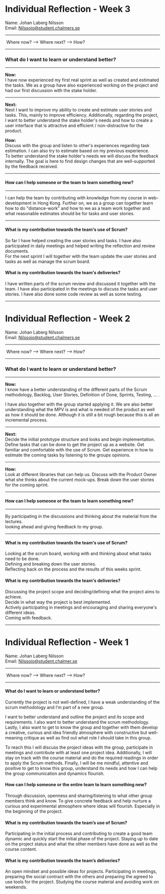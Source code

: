 # Individual Reflection - Week 3

Name:	Johan Laberg Nilsson  
Email:	Nilssojo@student.chalmers.se

-----

​											Where now? 		--> 		Where next?		-->		How?

------

### What do I want to learn or understand better? 

------

**Now:**  
I have now experienced my first real sprint as well as created and estimated the tasks. We as a group have also experienced working on the project and had our first discussion with the stake holder. 

-----

**Next:**  
Next I want to improve my ability to create and estimate user stories and tasks. This, mainly to improve efficiency. Additionally, regarding the project, I want to better understand the stake holder's needs and how to create a user interface that is attractive and efficient / non-distractive for the product. 

**How:**  
Discuss with the group and listen to other's experiences regarding task estimation. I can also try to estimate based on my previous experience.   
To better understand the stake holder's needs we will discuss the feedback internally. The goal is here to find design changes that are well-supported by the feedback received. 

------

#### How can I help someone or the team to learn something new? 

-------

I can help the team by contributing with knowledge from my course in web-development in Hong Kong. Further on, we as a group can together learn how to do "distance-work" and how to we as a team work together and what reasonable estimates should be for tasks and user stories. 

-------

#### What is my contribution towards the team's use of Scrum? 

So far I have helped creating the user stories and tasks. I have also participated in daily meetings and helped writing the reflection and review documents.   
For the next sprint I will together with the team update the user stories and tasks as well as manage the scrum board. 

#### What is my contribution towards the team's deliveries? 

I have written parts of the scrum review and discussed it together with the team. I have also participated in the meetings to discuss the tasks and user stories. I have also done some code review as well as some testing. 

-----

# Individual Reflection - Week 2

Name:	Johan Laberg Nilsson  
Email:	Nilssojo@student.chalmers.se

-----

​											Where now? 		--> 		Where next?		-->		How?

------

### What do I want to learn or understand better? 

------

**Now:**  
I know have a better understanding of the different parts of the Scrum methodology, Backlog, User Stories, Definition of Done, Sprints, Testing, ... .  

I have also together with the group started applying it. We are also better understanding what the MPV is and what is needed of the product as well as how it should be done. Although it is still a bit rough because this is all an incremental process.

------

**Next:**  
Decide the initial prototype structure and looks and begin implementation. 
Define tasks that can be done to get the project up as a website. 
Get familiar and comfortable with the use of Scrum. 
Get experience in how to estimate the coming tasks by listening to the groups opinions.

------

**How:**  
Look at different libraries that can help us.
Discuss with the Product Owner what she thinks about the current mock-ups. 
Break down the user stories for the coming sprint. 

------

#### How can I help someone or the team to learn something new? 

-------

By participating in the discussions and thinking about the material from the lectures.   
looking ahead and giving feedback to my group. 

-------

#### What is my contribution towards the team's use of Scrum? 

Looking at the scrum board, working with and thinking about what tasks need to be done.  
Defining and breaking down the user stories.  
Reflecting back on the process and the results of this weeks sprint. 

#### What is my contribution towards the team's deliveries? 

Discussing the project scope and deciding/defining what the project aims to achieve.  
Decide in what way the project is best implemented.   
Actively participating in meetings and encouraging and sharing everyone's different ideas.   
Coming with feedback.

--------

# Individual Reflection - Week 1 

Name: 	Johan Laberg Nilsson   
Email: 	Nilssojo@student.chalmer.se

-----

​												Where now? 		--> 		Where next?		-->		How?

------

#### What do I want to learn or understand better? 

Currently the project is not well-defined, I have a weak understanding of the scrum methodology and I’m part of a new group. 

I want to better understand and outline the project and its scope and requirements.  I also want to better understand the scrum methodology. Lastly, I also want to get to know the group and together with them develop a creative, curious and idea friendly atmosphere with constructive but well-meaning critique as well as find out what role I should take in this group. 

To reach this I will discuss the project ideas with the group, participate in meetings and contribute with at least one project idea. Additionally, I will stay on track with the course material and do the required readings in order to apply the Scrum methods. Finally, I will be me mindful, attentive and positive to get to know this group, understand its needs and how I can help the group communication and dynamics flourish. 

#### How can I help someone or the entire team to learn something new? 

Through discussion, openness and sharing/listening to what other group members think and know. To give concrete feedback and help nurture a curious and experimental atmosphere where ideas will flourish. Especially in the beginning of the project. 

#### What is my contribution towards the team’s use of Scrum? 

Participating in the initial process and contributing to create a good team dynamic and quickly start the initial phase of the project. Staying up to date on the project status and what the other members have done as well as the course content. 

#### What is my contribution towards the team’s deliveries? 

An open mindset and possible ideas for projects. Participating in meetings, preparing the social contract with the others and preparing the agreed to use tools for the project. Studying the course material and avoiding work on weekends.